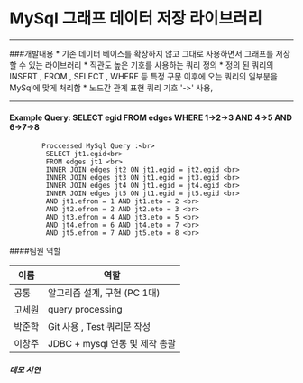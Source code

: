 # MySql 그래프 데이터 저장 라이브러리
---
###개발내용
    * 기존 데이터 베이스를 확장하지 않고 그대로 사용하면서 그래프를 저장할 수 있는 라이브러리 
    * 직관도 높은 기호를 사용하는 쿼리 정의
    * 정의 된 쿼리의 INSERT , FROM , SELECT , WHERE 등 특정 구문 이후에 오는 쿼리의 일부분을 MySql에 맞게 처리함 
    * 노드간 관계 표현 쿼리 기호 '->' 사용, 

---

#### Example Query: SELECT egid FROM edges WHERE 1->2->3 AND 4->5 AND 6->7->8
```vim
        Proccessed MySql Query :<br> 
         SELECT jt1.egid<br> 
         FROM edges jt1 <br>
         INNER JOIN edges jt2 ON jt1.egid = jt2.egid <br>
         INNER JOIN edges jt3 ON jt1.egid = jt3.egid <br>
         INNER JOIN edges jt4 ON jt1.egid = jt4.egid <br>
         INNER JOIN edges jt5 ON jt1.egid = jt5.egid <br>
         AND jt1.efrom = 1 AND jt1.eto = 2 <br>
         AND jt2.efrom = 2 AND jt2.eto = 3 <br>
         AND jt3.efrom = 4 AND jt3.eto = 5 <br>
         AND jt4.efrom = 6 AND jt4.eto = 7 <br>
         AND jt5.efrom = 7 AND jt5.eto = 8 <br>
```

####팀원 역할

| 이름   | 역할                                   |
| ------ | -------------------------------------- |
| 공통   | 알고리즘 설계, 구현 (PC 1대)           |
| 고세원 | query processing                       |
| 박준학 | Git 사용 , Test 쿼리문 작성            |
| 이창주 | JDBC + mysql 연동 및 제작 총괄         |
        
        
##### 데모 시연
